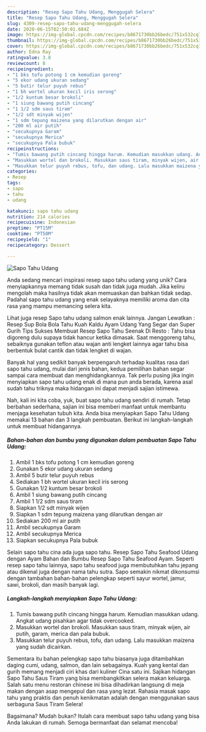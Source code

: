 ```yaml
---
description: "Resep Sapo Tahu Udang, Menggugah Selera"
title: "Resep Sapo Tahu Udang, Menggugah Selera"
slug: 4309-resep-sapo-tahu-udang-menggugah-selera
date: 2020-06-15T02:50:01.684Z
image: https://img-global.cpcdn.com/recipes/b8671730bb26bedc/751x532cq70/sapo-tahu-udang-foto-resep-utama.jpg
thumbnail: https://img-global.cpcdn.com/recipes/b8671730bb26bedc/751x532cq70/sapo-tahu-udang-foto-resep-utama.jpg
cover: https://img-global.cpcdn.com/recipes/b8671730bb26bedc/751x532cq70/sapo-tahu-udang-foto-resep-utama.jpg
author: Edna Ray
ratingvalue: 3.8
reviewcount: 8
recipeingredient:
- "1 bks tofu potong 1 cm kemudian goreng"
- "5 ekor udang ukuran sedang"
- "5 butir telur puyuh rebus"
- "1 bh wortel ukuran kecil iris serong"
- "1/2 kuntum besar brokoli"
- "1 siung bawang putih cincang"
- "1 1/2 sdm saus tiram"
- "1/2 sdt minyak wijen"
- "1 sdm tepung maizena yang dilarutkan dengan air"
- "200 ml air putih"
- "secukupnya Garam"
- "secukupnya Merica"
- "secukupnya Pala bubuk"
recipeinstructions:
- "Tumis bawang putih cincang hingga harum. Kemudian masukkan udang. Angkat udang pisahkan agar tidak overcooked."
- "Masukkan wortel dan brokoli. Masukkan saus tiram, minyak wijen, air putih, garam, merica dan pala bubuk."
- "Masukkan telur puyuh rebus, tofu, dan udang. Lalu masukkan maizena yang sudah dicairkan."
categories:
- Resep
tags:
- sapo
- tahu
- udang

katakunci: sapo tahu udang 
nutrition: 214 calories
recipecuisine: Indonesian
preptime: "PT15M"
cooktime: "PT50M"
recipeyield: "1"
recipecategory: Dessert

---
```



![Sapo Tahu Udang](https://img-global.cpcdn.com/recipes/b8671730bb26bedc/751x532cq70/sapo-tahu-udang-foto-resep-utama.jpg)

Anda sedang mencari inspirasi resep sapo tahu udang yang unik? Cara menyiapkannya memang tidak susah dan tidak juga mudah. Jika keliru mengolah maka hasilnya tidak akan memuaskan dan bahkan tidak sedap. Padahal sapo tahu udang yang enak selayaknya memiliki aroma dan cita rasa yang mampu memancing selera kita.

Lihat juga resep Sapo tahu udang salmon enak lainnya. Jangan Lewatkan : Resep Sup Bola Bola Tahu Kuah Kaldu Ayam Udang Yang Segar dan Super Gurih Tips Sukses Membuat Resep Sapo Tahu Seenak Di Resto : Tahu bisa digoreng dulu supaya tidak hancur ketika dimasak. Saat menggoreng tahu, sebaiknya gunakan teflon atau wajan anti lengket lainnya agar tahu bisa berbentuk bulat cantik dan tidak lengket di wajan.

Banyak hal yang sedikit banyak berpengaruh terhadap kualitas rasa dari sapo tahu udang, mulai dari jenis bahan, kedua pemilihan bahan segar sampai cara membuat dan menghidangkannya. Tak perlu pusing jika ingin menyiapkan sapo tahu udang enak di mana pun anda berada, karena asal sudah tahu triknya maka hidangan ini dapat menjadi sajian istimewa.


Nah, kali ini kita coba, yuk, buat sapo tahu udang sendiri di rumah. Tetap berbahan sederhana, sajian ini bisa memberi manfaat untuk membantu menjaga kesehatan tubuh kita. Anda bisa menyiapkan Sapo Tahu Udang memakai 13 bahan dan 3 langkah pembuatan. Berikut ini langkah-langkah untuk membuat hidangannya.

<!--inarticleads1-->

##### Bahan-bahan dan bumbu yang digunakan dalam pembuatan Sapo Tahu Udang:

1. Ambil 1 bks tofu potong 1 cm kemudian goreng
1. Gunakan 5 ekor udang ukuran sedang
1. Ambil 5 butir telur puyuh rebus
1. Sediakan 1 bh wortel ukuran kecil iris serong
1. Gunakan 1/2 kuntum besar brokoli
1. Ambil 1 siung bawang putih cincang
1. Ambil 1 1/2 sdm saus tiram
1. Siapkan 1/2 sdt minyak wijen
1. Siapkan 1 sdm tepung maizena yang dilarutkan dengan air
1. Sediakan 200 ml air putih
1. Ambil secukupnya Garam
1. Ambil secukupnya Merica
1. Siapkan secukupnya Pala bubuk


Selain sapo tahu cina ada juga sapo tahu. Resep Sapo Tahu Seafood Udang dengan Ayam Bahan dan Bumbu Resep Sapo Tahu Seafood Ayam. Seperti resep sapo tahu lainnya, sapo tahu seafood juga membutuhkan tahu jepang atau dikenal juga dengan nama tahu sutra. Sapo semakin nikmat dikonsumsi dengan tambahan bahan-bahan pelengkap seperti sayur wortel, jamur, sawi, brokoli, dan masih banyak lagi. 

<!--inarticleads2-->

##### Langkah-langkah menyiapkan Sapo Tahu Udang:

1. Tumis bawang putih cincang hingga harum. Kemudian masukkan udang. Angkat udang pisahkan agar tidak overcooked.
1. Masukkan wortel dan brokoli. Masukkan saus tiram, minyak wijen, air putih, garam, merica dan pala bubuk.
1. Masukkan telur puyuh rebus, tofu, dan udang. Lalu masukkan maizena yang sudah dicairkan.


Sementara itu bahan pelengkap sapo tahu biasanya juga ditambahkan daging cumi, udang, salmon, dan lain sebagainya. Kuah yang kental dan gurih memang menjadi ciri khas dari kuliner Cina satu ini. Sajikan hidangan Sapo Tahu Saus Tiram yang bisa membangkitkan selera makan keluarga. Salah satu menu restoran chinese ini bisa dihadirkan langsung di meja makan dengan asap mengepul dan rasa yang lezat. Rahasia masak sapo tahu yang praktis dan penuh kenikmatan adalah dengan menggunakan saus serbaguna Saus Tiram Selera! 

Bagaimana? Mudah bukan? Itulah cara membuat sapo tahu udang yang bisa Anda lakukan di rumah. Semoga bermanfaat dan selamat mencoba!
